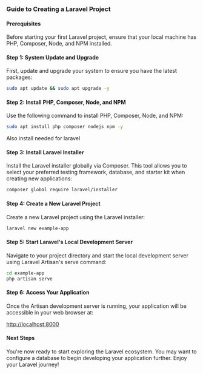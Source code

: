 ### Guide to Creating a Laravel Project

#### Prerequisites

Before starting your first Laravel project, ensure that your local machine has PHP, Composer, Node, and NPM installed.

#### Step 1: System Update and Upgrade

First, update and upgrade your system to ensure you have the latest packages:

```bash
sudo apt update && sudo apt upgrade -y
```

#### Step 2: Install PHP, Composer, Node, and NPM

Use the following command to install PHP, Composer, Node, and NPM:

```bash
sudo apt install php composer nodejs npm -y
```

Also install needed for laravel

#### Step 3: Install Laravel Installer

Install the Laravel installer globally via Composer. This tool allows you to select your preferred testing framework, database, and starter kit when creating new applications:

```bash
composer global require laravel/installer
```

#### Step 4: Create a New Laravel Project

Create a new Laravel project using the Laravel installer:

```bash
laravel new example-app
```

#### Step 5: Start Laravel's Local Development Server

Navigate to your project directory and start the local development server using Laravel Artisan's serve command:

```bash
cd example-app
php artisan serve
```

#### Step 6: Access Your Application

Once the Artisan development server is running, your application will be accessible in your web browser at:

[http://localhost:8000](http://localhost:8000)

#### Next Steps

You're now ready to start exploring the Laravel ecosystem. You may want to configure a database to begin developing your application further. Enjoy your Laravel journey!
